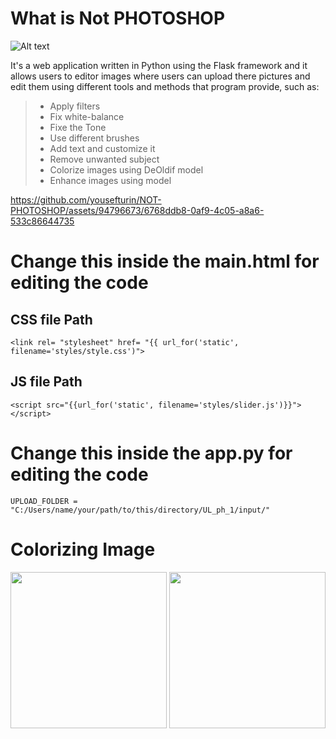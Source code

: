 # What is  **Not PHOTOSHOP**
<img title="a title" alt="Alt text" src="code/static/images/img_icons.png">

It's a web application written in Python using the Flask framework and it allows users to editor images where users can upload there pictures and edit them using different tools and methods that program provide, such as:
> 
>- Apply filters
>- Fix white-balance
>- Fixe the Tone
>- Use different brushes
>- Add text and customize it 
>- Remove unwanted subject
>- Colorize images using DeOldif model
>- Enhance images using  model

https://github.com/yousefturin/NOT-PHOTOSHOP/assets/94796673/6768ddb8-0af9-4c05-a8a6-533c86644735



# Change this inside the **main.html** for editing the code
## CSS file Path
```
<link rel= "stylesheet" href= "{{ url_for('static', filename='styles/style.css')">
```            
## JS file Path     
```
<script src="{{url_for('static', filename='styles/slider.js')}}"></script>                    
```            
# Change this inside the **app.py** for editing the code
```
UPLOAD_FOLDER =  "C:/Users/name/your/path/to/this/directory/UL_ph_1/input/"
```
# Colorizing Image
<img src="https://github.com/yousefturin/NOT-PHOTOSHOP/assets/94796673/9ea8c110-43a3-48ee-9f96-37af6926fdd3" width="250" height="250">
<img src="https://github.com/yousefturin/NOT-PHOTOSHOP/assets/94796673/1f8cb417-3be3-4622-92ed-4972eb2c2a19" width="250" height="250">



